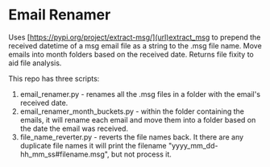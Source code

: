 # Email Renamer
Uses [https://pypi.org/project/extract-msg/](url)extract_msg to prepend the received datetime of a msg email file as a string to the .msg file name. Move emails into month folders based on the received date. Returns file fixity to aid file analysis.

This repo has three scripts:

1. email_renamer.py - renames all the .msg files in a folder with the email's received date.
2. email_renamer_month_buckets.py - within the folder containing the emails, it will rename each email and move them into a folder based on the date the email was received.
3. file_name_reverter.py - reverts the file names back. It there are any duplicate file names it will print the filename "yyyy_mm_dd-hh_mm_ss#filename.msg", but not process it.
